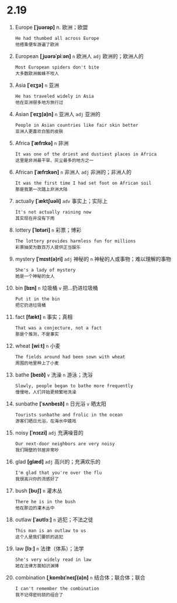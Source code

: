 # 2.19

1. Europe **[ˈjʊərəp]** n. 欧洲；欧盟

   ```
   He had thumbed all across Europe
   他搭乘便车游遍了欧洲
   ```

2. European **[ˌjʊərəˈpiːən]** `n` 欧洲人 `adj` 欧洲的；欧洲人的

   ```
   Most European spiders don't bite
   大多数欧洲蜘蛛不咬人
   ```

3. Asia **[ˈeɪʒə]** `n` 亚洲

   ```
   He has traveled widely in Asia
   他在亚洲很多地方旅行过
   ```

4. Asian **[ˈeɪʒ(ə)n]** `n` 亚洲人 `adj` 亚洲的

   ```
   People in Asian countries like fair skin better
   亚洲人更喜欢白皙的皮肤
   ```

5. Africa **[ˈæfrɪkə]** `n` 非洲

   ```
   It was one of the driest and dustiest places in Africa
   这里是非洲最干旱、灰尘最多的地方之一
   ```

6. African **[ˈæfrɪkən]** `n` 非洲人 `adj` 非洲的；非洲人的

   ```
   It was the first time I had set foot on African soil
   那是我第一次踏上非洲大陆
   ```

7. actually **[ˈæktʃuəli]** `adv` 事实上；实际上

   ```
   It's not actually raining now
   其实现在并没有下雨
   ```

8. lottery **[ˈlɒtəri]** `n` 彩票；博彩

   ```
   The lottery provides harmless fun for millions
   彩票抽奖为数百万人提供正当娱乐
   ```

9. mystery **[ˈmɪst(ə)ri]** `adj` 神秘的 `n` 神秘的人或事物；难以理解的事物

   ```
   She's a lady of mystery
   她是一个神秘的女人
   ```

10. bin **[bɪn]** `n` 垃圾桶 `v` 把...扔进垃圾桶

    ```
    Put it in the bin
    把它扔进垃圾桶
    ```

11. fact **[fækt]** `n` 事实；真相

    ```
    That was a conjecture, not a fact
    那是个推测，不是事实
    ```

12. wheat **[wiːt]** `n` 小麦

    ```
    The fields around had been sown with wheat
    周围的地里种上了小麦
    ```

13. bathe **[beɪð]** `v` 洗澡 `n` 游泳；洗浴

    ```
    Slowly, people began to bathe more frequently
    慢慢地，人们开始更频繁地洗澡
    ```

14. sunbathe **[ˈsʌnbeɪð]** `n` 日光浴 `v` 晒太阳

    ```
    Tourists sunbathe and frolic in the ocean
    游客们晒日光浴，在海水中嬉戏
    ```

15. noisy **[ˈnɔɪzi]** `adj` 充满噪音的

    ```
    Our next-door neighbors are very noisy
    我们隔壁的邻居非常吵
    ```

16. glad **[ɡlæd]** `adj` 高兴的；充满欢乐的

    ```
    I'm glad that you're over the flu
    我很高兴你的流感好了
    ```

17. bush **[bʊʃ]** `n` 灌木丛

    ```
    There he is in the bush
    他在那边的灌木丛中
    ```

18. outlaw **[ˈaʊtlɔː]** `n` 逃犯；不法之徒

    ```
    This man is an outlaw to us
    这个人是我们要抓的逃犯
    ```

19. law **[lɔː]** `n` 法律（体系）；法学

    ```
    She's very widely read in law
    她在法律方面知识渊博
    ```

20. combination **[ˌkɒmbɪˈneɪʃ(ə)n]** `n` 结合体；联合体；联合

    ```
    I can't remember the combination
    我不记得密码锁的组合了
    ```
